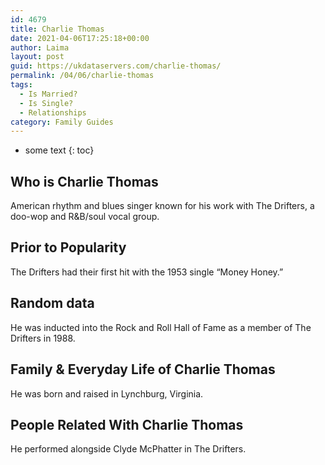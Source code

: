 ```yaml
---
id: 4679
title: Charlie Thomas
date: 2021-04-06T17:25:18+00:00
author: Laima
layout: post
guid: https://ukdataservers.com/charlie-thomas/
permalink: /04/06/charlie-thomas
tags:
  - Is Married?
  - Is Single?
  - Relationships
category: Family Guides
---
```


* some text
{: toc}


## Who is Charlie Thomas
                  
                  
                  
American rhythm and blues singer known for his work with The Drifters, a doo-wop and R&B/soul vocal group.
                  
              
            
              
            
                
                
                
## Prior to Popularity
                  
                  
                  
The Drifters had their first hit with the 1953 single &#8220;Money Honey.&#8221;
                  
              
            
              
            
                
                
                
## Random data
                  
                  
                  
He was inducted into the Rock and Roll Hall of Fame as a member of The Drifters in 1988.
                  
              
            
              
            
                
                
                
## Family & Everyday Life of Charlie Thomas
                  
                  
                  
He was born and raised in Lynchburg, Virginia.
                  
              
            
              
            
                
                
                
## People Related With Charlie Thomas
                  
                  
                  
He performed alongside Clyde McPhatter in The Drifters.
                  
              
            
              
            
                
              
            
              
              
            
            
              
            
          
          
          